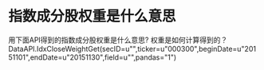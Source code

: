 # 指数成分股权重是什么意思

用下面API得到的指数成分股权重是什么意思? 权重是如何计算得到的？ 
DataAPI.IdxCloseWeightGet(secID=u"",ticker=u"000300",beginDate=u"20151101",endDate=u"20151130",field=u"",pandas="1")